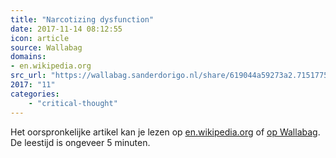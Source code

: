 ```yaml
---
title: "Narcotizing dysfunction"
date: 2017-11-14 08:12:55
icon: article
source: Wallabag
domains:
- en.wikipedia.org
src_url: "https://wallabag.sanderdorigo.nl/share/619044a59273a2.71517759"
2017: "11"
categories:
    - "critical-thought"
---
```

Het oorspronkelijke artikel kan je lezen op [en.wikipedia.org](https://en.wikipedia.org/wiki/Narcotizing_dysfunction) of [op Wallabag](https://wallabag.sanderdorigo.nl/share/619044a59273a2.71517759). De leestijd is ongeveer 5 minuten.